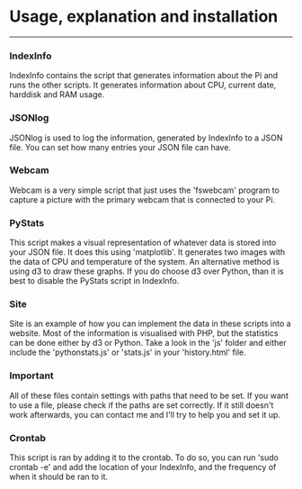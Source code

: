 # Usage, explanation and installation #
-------
### IndexInfo 
IndexInfo contains the script that generates information about the Pi and runs the other scripts. 
It generates information about CPU, current date, harddisk and RAM usage.

### JSONlog 
JSONlog is used to log the information, generated by IndexInfo to a JSON file. You can set how many
entries your JSON file can have.

### Webcam  
Webcam is a very simple script that just uses the 'fswebcam'  program to capture a picture with the 
primary webcam that is connected to your Pi.

### PyStats 
This script makes a visual representation of whatever data is stored into your JSON file. It does this
using 'matplotlib'. It generates two images with the data of CPU and temperature of the system. An alternative
method is using d3 to draw these graphs. If you do choose d3 over Python, than it is best to disable the 
PyStats script in IndexInfo.

### Site 
Site is an example of how you can implement the data in these scripts into a website. Most of the information
is visualised with PHP, but the statistics can be done either by d3 or Python. Take a look in the 'js' folder
and either include the 'pythonstats.js' or 'stats.js' in your 'history.html' file.

### Important 
All of these files contain settings with paths that need to be set. If you want to use a file, please check
if the paths are set correctly. If it still doesn't work afterwards, you can contact me and I'll try to help
you and set it up. 

### Crontab 
This script is ran by adding it to the crontab. To do so, you can run 'sudo crontab -e' and add the location
of your IndexInfo, and the frequency of when it should be ran to it.
